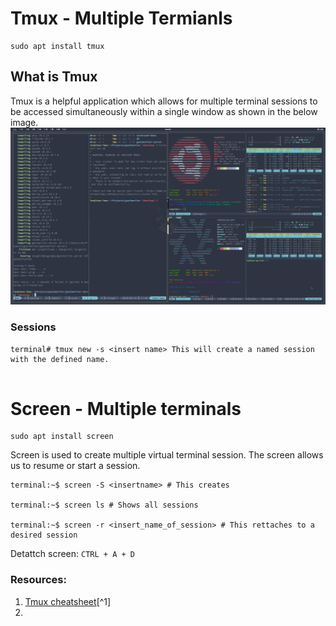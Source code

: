 # Tmux - Multiple Termianls

```shell
sudo apt install tmux
```

## What is Tmux
Tmux is a helpful application which allows for multiple terminal sessions to be accessed simultaneously within a single window as shown in the below image. 
![Tmux multi-terminal](assets/images/tmux-resized-multi.png)


### Sessions
```shell
terminal# tmux new -s <insert name> This will create a named session with the defined name. 


```


# Screen - Multiple terminals

```shell
sudo apt install screen
```

Screen is used to create multiple virtual terminal session. The screen allows us to resume or start a session. 

```shell
terminal:~$ screen -S <insertname> # This creates 

terminal:~$ screen ls # Shows all sessions

terminal:~$ screen -r <insert_name_of_session> # This rettaches to a desired session
``` 

Detattch screen: `CTRL + A + D`


### Resources: 
1. [Tmux cheatsheet](https://tmuxcheatsheet.com/)[^1]
2. 

